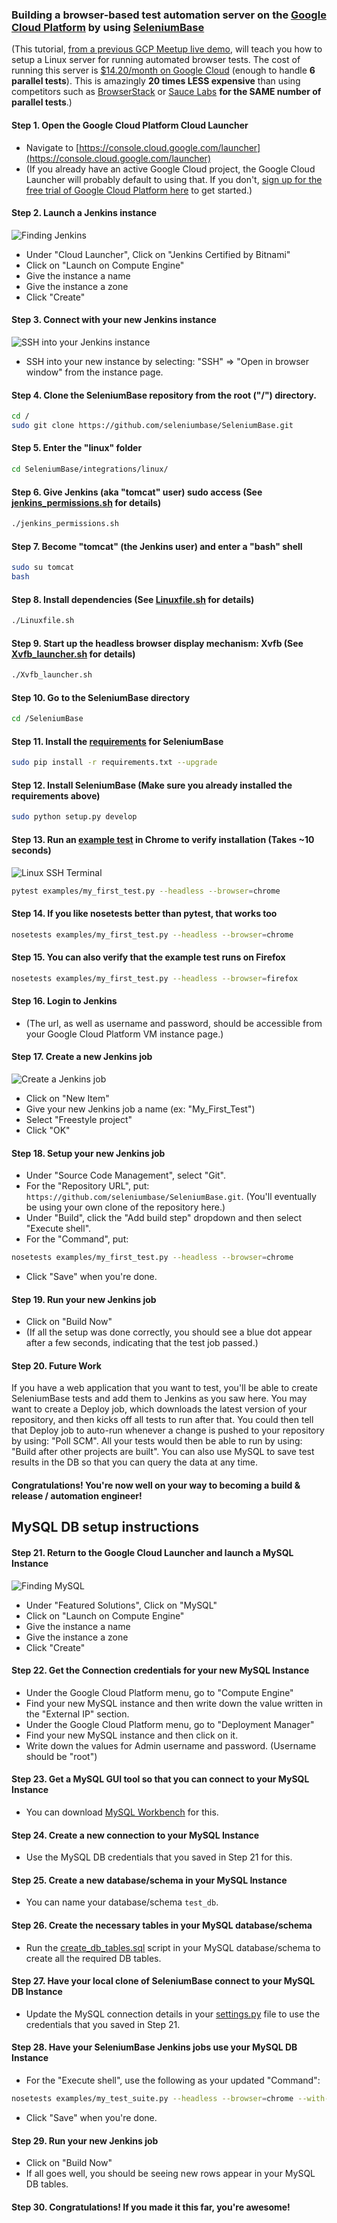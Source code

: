 ### Building a browser-based test automation server on the [Google Cloud Platform](https://cloud.google.com/) by using [SeleniumBase](https://github.com/seleniumbase/SeleniumBase)

(This tutorial, [from a previous GCP Meetup live demo](http://www.meetup.com/Boston-Google-Cloud-Meetup/events/230839686/?showDescription=true), will teach you how to setup a Linux server for running automated browser tests. The cost of running this server is [$14.20/month on Google Cloud](https://console.cloud.google.com/launcher/details/bitnami-launchpad/jenkins) (enough to handle **6 parallel tests**). This is amazingly **20 times LESS expensive** than using competitors such as [BrowserStack](https://www.browserstack.com/pricing) or [Sauce Labs](https://saucelabs.com/pricing) **for the SAME number of parallel tests**.)

#### Step 1. Open the Google Cloud Platform Cloud Launcher

* Navigate to [https://console.cloud.google.com/launcher](https://console.cloud.google.com/launcher)
* (If you already have an active Google Cloud project, the Google Cloud Launcher will probably default to using that. If you don't, [sign up for the free trial of Google Cloud Platform here](https://console.cloud.google.com/freetrial) to get started.)

#### Step 2. Launch a Jenkins instance

![](http://cdn2.hubspot.net/hubfs/100006/images/gcp_cloud_launcher_jenkins_3.png "Finding Jenkins")

* Under "Cloud Launcher", Click on "Jenkins Certified by Bitnami"
* Click on "Launch on Compute Engine"
* Give the instance a name
* Give the instance a zone
* Click "Create"

#### Step 3. Connect with your new Jenkins instance

![](http://cdn2.hubspot.net/hubfs/100006/images/gcp_ssh.png "SSH into your Jenkins instance")

* SSH into your new instance by selecting: "SSH" => "Open in browser window" from the instance page.

#### Step 4. Clone the SeleniumBase repository from the root ("/") directory.

```bash
cd /
sudo git clone https://github.com/seleniumbase/SeleniumBase.git
```

#### Step 5. Enter the "linux" folder

```bash
cd SeleniumBase/integrations/linux/
```

#### Step 6. Give Jenkins (aka "tomcat" user) sudo access (See [jenkins_permissions.sh](https://github.com/seleniumbase/SeleniumBase/blob/master/integrations/linux/jenkins_permissions.sh) for details)

```bash
./jenkins_permissions.sh
```

#### Step 7. Become "tomcat" (the Jenkins user) and enter a "bash" shell

```bash
sudo su tomcat
bash
```

#### Step 8. Install dependencies (See [Linuxfile.sh](https://github.com/seleniumbase/SeleniumBase/blob/master/integrations/linux/Linuxfile.sh) for details)

```bash
./Linuxfile.sh
```

#### Step 9. Start up the headless browser display mechanism: Xvfb (See [Xvfb_launcher.sh](https://github.com/seleniumbase/SeleniumBase/blob/master/integrations/linux/Xvfb_launcher.sh) for details)

```bash
./Xvfb_launcher.sh
```

#### Step 10. Go to the SeleniumBase directory

```bash
cd /SeleniumBase
```

#### Step 11. Install the [requirements](https://github.com/seleniumbase/SeleniumBase/blob/master/requirements.txt) for SeleniumBase

```bash
sudo pip install -r requirements.txt --upgrade
```

#### Step 12. Install SeleniumBase (Make sure you already installed the requirements above)

```bash
sudo python setup.py develop
```

#### Step 13. Run an [example test](https://github.com/seleniumbase/SeleniumBase/blob/master/examples/my_first_test.py) in Chrome to verify installation (Takes ~10 seconds)

![](http://cdn2.hubspot.net/hubfs/100006/images/gcp_bitnami.png "Linux SSH Terminal")

```bash
pytest examples/my_first_test.py --headless --browser=chrome
```

#### Step 14. If you like nosetests better than pytest, that works too

```bash
nosetests examples/my_first_test.py --headless --browser=chrome
```

#### Step 15. You can also verify that the example test runs on Firefox

```bash
nosetests examples/my_first_test.py --headless --browser=firefox
```

#### Step 16. Login to Jenkins

* (The url, as well as username and password, should be accessible from your Google Cloud Platform VM instance page.)

#### Step 17. Create a new Jenkins job

![](http://cdn2.hubspot.net/hubfs/100006/images/gcp_jenkins_new_job_2.png "Create a Jenkins job")

* Click on "New Item"
* Give your new Jenkins job a name (ex: "My_First_Test")
* Select "Freestyle project"
* Click "OK"

#### Step 18. Setup your new Jenkins job

* Under "Source Code Management", select "Git".
* For the "Repository URL", put: ``https://github.com/seleniumbase/SeleniumBase.git``. (You'll eventually be using your own clone of the repository here.)
* Under "Build", click the "Add build step" dropdown and then select "Execute shell".
* For the "Command", put:
```bash
nosetests examples/my_first_test.py --headless --browser=chrome
```
* Click "Save" when you're done.

#### Step 19. Run your new Jenkins job

* Click on "Build Now"
* (If all the setup was done correctly, you should see a blue dot appear after a few seconds, indicating that the test job passed.)

#### Step 20. Future Work

If you have a web application that you want to test, you'll be able to create SeleniumBase tests and add them to Jenkins as you saw here. You may want to create a Deploy job, which downloads the latest version of your repository, and then kicks off all tests to run after that. You could then tell that Deploy job to auto-run whenever a change is pushed to your repository by using: "Poll SCM". All your tests would then be able to run by using: "Build after other projects are built". You can also use MySQL to save test results in the DB so that you can query the data at any time.

#### Congratulations! You're now well on your way to becoming a build & release / automation engineer!

## MySQL DB setup instructions

#### Step 21. Return to the Google Cloud Launcher and launch a MySQL Instance

![](http://cdn2.hubspot.net/hubfs/100006/images/gcp_mysql.png "Finding MySQL")

* Under "Featured Solutions", Click on "MySQL"
* Click on "Launch on Compute Engine"
* Give the instance a name
* Give the instance a zone
* Click "Create"

#### Step 22. Get the Connection credentials for your new MySQL Instance

* Under the Google Cloud Platform menu, go to "Compute Engine"
* Find your new MySQL instance and then write down the value written in the "External IP" section.
* Under the Google Cloud Platform menu, go to "Deployment Manager"
* Find your new MySQL instance and then click on it.
* Write down the values for Admin username and password. (Username should be "root")

#### Step 23. Get a MySQL GUI tool so that you can connect to your MySQL Instance

* You can download [MySQL Workbench](http://dev.mysql.com/downloads/tools/workbench/) for this.

#### Step 24. Create a new connection to your MySQL Instance

* Use the MySQL DB credentials that you saved in Step 21 for this.

#### Step 25. Create a new database/schema in your MySQL Instance

* You can name your database/schema ``test_db``.

#### Step 26. Create the necessary tables in your MySQL database/schema

* Run the [create_db_tables.sql](https://raw.githubusercontent.com/seleniumbase/SeleniumBase/master/seleniumbase/core/create_db_tables.sql) script in your MySQL database/schema to create all the required DB tables. 

#### Step 27. Have your local clone of SeleniumBase connect to your MySQL DB Instance

* Update the MySQL connection details in your [settings.py](https://github.com/seleniumbase/SeleniumBase/blob/master/seleniumbase/config/settings.py) file to use the credentials that you saved in Step 21.

#### Step 28. Have your SeleniumBase Jenkins jobs use your MySQL DB Instance

* For the "Execute shell", use the following as your updated "Command":

```bash
nosetests examples/my_test_suite.py --headless --browser=chrome --with-db_reporting --with-testing_base
```

* Click "Save" when you're done.

#### Step 29. Run your new Jenkins job

* Click on "Build Now"
* If all goes well, you should be seeing new rows appear in your MySQL DB tables.

#### Step 30. Congratulations! If you made it this far, you're awesome!
